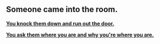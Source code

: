 ## Someone came into the room.  

**[You knock them down and run out the door.](knock.md)**  

**[You ask them where you are and why you're where you are.](ask.md)**
